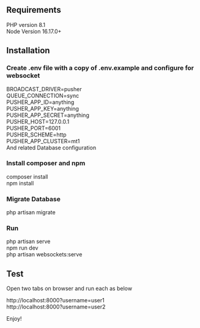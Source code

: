 ## Requirements

PHP version 8.1 <br />
Node Version 16.17.0+ <br />

## Installation

### Create .env file with a copy of .env.example and configure for websocket
  BROADCAST_DRIVER=pusher <br />
  QUEUE_CONNECTION=sync <br />
  PUSHER_APP_ID=anything <br />
  PUSHER_APP_KEY=anything <br />
  PUSHER_APP_SECRET=anything <br />
  PUSHER_HOST=127.0.0.1 <br />
  PUSHER_PORT=6001 <br />
  PUSHER_SCHEME=http <br />
  PUSHER_APP_CLUSTER=mt1 <br />
And related Database configuration <br />
### Install composer and npm
composer install <br />
npm install
### Migrate Database
php artisan migrate
### Run
php artisan serve <br />
npm run dev <br />
php artisan websockets:serve

## Test
Open two tabs on browser and run each as below <br />

http://localhost:8000?username=user1 <br />
http://localhost:8000?username=user2 <br />

Enjoy!


